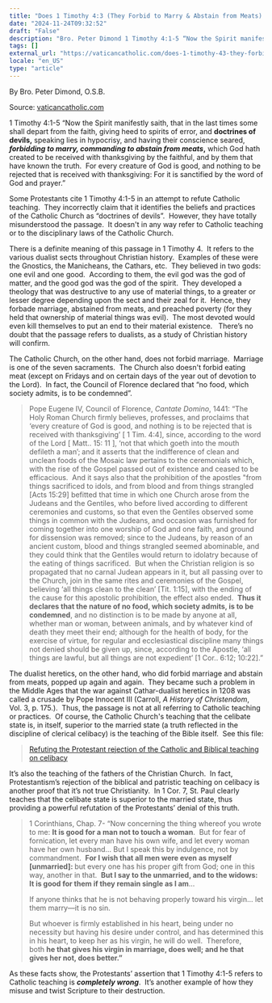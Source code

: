 ```yaml
---
title: "Does 1 Timothy 4:3 (They Forbid to Marry & Abstain from Meats) Refer to Catholics?"
date: "2024-11-24T09:32:52"
draft: "False"
description: "Bro. Peter Dimond 1 Timothy 4:1-5 “Now the Spirit manifestly saith, that in the last times some shall depart from the faith, giving heed to spirits of error, and doctrines of devils, speaking lies in hypocrisy, and [...]"
tags: []
external_url: "https://vaticancatholic.com/does-1-timothy-43-they-forbid-to-marry-abstain-from-meats-refer-to-catholics/"
locale: "en_US"
type: "article"
---
```


By Bro. Peter Dimond, O.S.B.

Source: [vaticancatholic.com](https://vaticancatholic.com/does-1-timothy-43-they-forbid-to-marry-abstain-from-meats-refer-to-catholics/)

<p>1 Timothy 4:1-5 “Now the Spirit manifestly saith, that in the last times some shall depart from the faith, giving heed to spirits of error, and <strong>doctrines of devils,</strong> speaking lies in hypocrisy, and having their conscience seared, <strong><em>f</em><em>orbidding to marry, commanding to abstain from meats</em></strong><strong>,</strong> which God hath created to be received with thanksgiving by the faithful, and by them that have known the truth.  For every creature of God is good, and nothing to be rejected that is received with thanksgiving: For it is sanctified by the word of God and prayer.”</p>

</blockquote>

<p>Some Protestants cite 1 Timothy 4:1-5 in an attempt to refute Catholic teaching.  They incorrectly claim that it identifies the beliefs and practices of the Catholic Church as “doctrines of devils”.  However, they have totally misunderstood the passage.  It doesn't in any way refer to Catholic teaching or to the disciplinary laws of the Catholic Church.</p>
<p>There is a definite meaning of this passage in 1 Timothy 4.  It refers to the various dualist sects throughout Christian history.  Examples of these were the Gnostics, the Manicheans, the Cathars, etc.  They believed in two gods: one evil and one good.  According to them, the evil god was the god of matter, and the good god was the god of the spirit.  They developed a theology that was destructive to any use of material things, to a greater or lesser degree depending upon the sect and their zeal for it.  Hence, they forbade marriage, abstained from meats, and preached poverty (for they held that ownership of material things was evil).  The most devoted would even kill themselves to put an end to their material existence.   There’s no doubt that the passage refers to dualists, as a study of Christian history will confirm.</p>
<p>The Catholic Church, on the other hand, does not forbid marriage.  Marriage is one of the seven sacraments.  The Church also doesn't forbid eating meat (except on Fridays and on certain days of the year out of devotion to the Lord).  In fact, the Council of Florence declared that “no food, which society admits, is to be condemned”.</p>

<blockquote>
<p>Pope Eugene IV, Council of Florence, <em>Cantate Domino</em>, 1441: “The Holy Roman Church firmly believes, professes, and proclaims that ‘every creature of God is good, and nothing is to be rejected that is received with thanksgiving’ [ 1 Tim. 4:4], since, according to the word of the Lord [ Matt.. 15: 11 ], ‘not that which goeth into the mouth defileth a man’;<strong> </strong>and it asserts that the indifference of clean and unclean foods of the Mosaic law pertains to the ceremonials which, with the rise of the Gospel passed out of existence and ceased to be efficacious.  And it says also that the prohibition of the apostles "from things sacrificed to idols, and from blood and from things strangled [Acts 15:29] befitted that time in which one Church arose from the Judeans and the Gentiles, who before lived according to different ceremonies and customs, so that even the Gentiles observed some things in common with the Judeans, and occasion was furnished for coming together into one worship of God and one faith, and ground for dissension was removed; since to the Judeans, by reason of an ancient custom, blood and things strangled seemed abominable, and they could think that the Gentiles would return to idolatry because of the eating of things sacrificed.  But when the Christian religion is so propagated that no carnal Judean appears in it, but all passing over to the Church, join in the same rites and ceremonies of the Gospel, believing ‘all things clean to the clean’ [Tit. 1:15], with the ending of the cause for this apostolic prohibition, the effect also ended.  <strong>Thus it declares that the nature of no food, which society admits, is to be condemned</strong>, and no distinction is to be made by anyone at all, whether man or woman, between animals, and by whatever kind of death they meet their end; although for the health of body, for the exercise of virtue, for regular and ecclesiastical discipline many things not denied should be given up, since, according to the Apostle, ‘all things are lawful, but all things are not expedient’ [1 Cor.. 6:12; 10:22].”</p>
</blockquote>
<p>The dualist heretics, on the other hand, who did forbid marriage and abstain from meats, popped up again and again.  They became such a problem in the Middle Ages that the war against Cathar-dualist heretics in 1208 was called a crusade by Pope Innocent III (Carroll, <em>A History of Christendom</em>, Vol. 3, p. 175.).  Thus, the passage is not at all referring to Catholic teaching or practices.  Of course, the Catholic Church's teaching that the celibate state is, in itself, superior to the married state (a truth reflected in the discipline of clerical celibacy) is the teaching of the Bible itself.  See this file:</p>

<blockquote>
<p><a href="https://www.mostholyfamilymonastery.com/celibacy_in_bible.php" target="_blank" rel="noopener">Refuting the Protestant rejection of the Catholic and Biblical teaching on celibacy</a></p>
</blockquote>
<p>It’s also the teaching of the fathers of the Christian Church.  In fact, Protestantism’s rejection of the biblical and patristic teaching on celibacy is another proof that it’s not true Christianity.  In 1 Cor. 7, St. Paul clearly teaches that the celibate state is superior to the married state, thus providing a powerful refutation of the Protestants’ denial of this truth.</p>

<blockquote>
<p>1 Corinthians, Chap. 7- “Now concerning the thing whereof you wrote to me: <strong>It is good for a man not to touch a woman</strong>.  But for fear of fornication, let every man have his own wife, and let every woman have her own husband… But I speak this by indulgence, not by commandment.  <strong>For I wish that all men were even as myself [unmarried]: </strong>but every one has his proper gift from God; one in this way, another in that.  <strong>But I say to the unmarried, and to the widows: It is good for them if they remain single as I am</strong>…</p>
<p><span class="selected">If anyone</span><span class=""> thinks that he is not behaving properly toward his virgin... </span><span class="">let them marry—it is no sin.</span></p>
<p><span class="selected">But whoever is firmly established in his heart, being under no necessity but having his desire under control, and has determined this in his heart, to keep her as his virgin, he will do well.  </span>Therefore, both <strong>he that gives his virgin in marriage, does well; and he that gives her not, does better.”</strong></p>
</blockquote>
<p style="text-align: left;">As these facts show, the Protestants’ assertion that 1 Timothy 4:1-5 refers to Catholic teaching is <strong><em>completely wrong</em></strong>.  It’s another example of how they misuse and twist Scripture to their destruction.</p>
